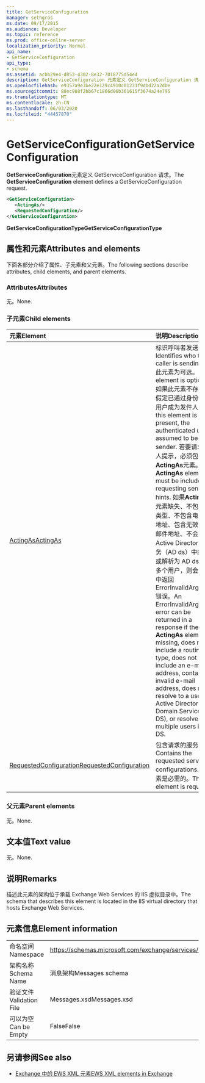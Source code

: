 ```yaml
---
title: GetServiceConfiguration
manager: sethgros
ms.date: 09/17/2015
ms.audience: Developer
ms.topic: reference
ms.prod: office-online-server
localization_priority: Normal
api_name:
- GetServiceConfiguration
api_type:
- schema
ms.assetid: acbb29e4-d853-4302-8e32-7018775d54e4
description: GetServiceConfiguration 元素定义 GetServiceConfiguration 请求。
ms.openlocfilehash: e9357a9e3be22e129c4910c01231f9dbd22a2dbe
ms.sourcegitcommit: 88ec988f2bb67c1866d06b361615f3674a24e795
ms.translationtype: MT
ms.contentlocale: zh-CN
ms.lasthandoff: 06/03/2020
ms.locfileid: "44457870"
---
```

# <a name="getserviceconfiguration"></a><span data-ttu-id="0afa3-103">GetServiceConfiguration</span><span class="sxs-lookup"><span data-stu-id="0afa3-103">GetServiceConfiguration</span></span>

<span data-ttu-id="0afa3-104">**GetServiceConfiguration**元素定义 GetServiceConfiguration 请求。</span><span class="sxs-lookup"><span data-stu-id="0afa3-104">The **GetServiceConfiguration** element defines a GetServiceConfiguration request.</span></span> 
  
```XML
<GetServiceConfiguration>
   <ActingAs/>
   <RequestedConfiguration/>
</GetServiceConfiguration>
```

 <span data-ttu-id="0afa3-105">**GetServiceConfigurationType**</span><span class="sxs-lookup"><span data-stu-id="0afa3-105">**GetServiceConfigurationType**</span></span>
## <a name="attributes-and-elements"></a><span data-ttu-id="0afa3-106">属性和元素</span><span class="sxs-lookup"><span data-stu-id="0afa3-106">Attributes and elements</span></span>

<span data-ttu-id="0afa3-107">下面各部分介绍了属性、子元素和父元素。</span><span class="sxs-lookup"><span data-stu-id="0afa3-107">The following sections describe attributes, child elements, and parent elements.</span></span>
  
### <a name="attributes"></a><span data-ttu-id="0afa3-108">Attributes</span><span class="sxs-lookup"><span data-stu-id="0afa3-108">Attributes</span></span>

<span data-ttu-id="0afa3-109">无。</span><span class="sxs-lookup"><span data-stu-id="0afa3-109">None.</span></span>
  
### <a name="child-elements"></a><span data-ttu-id="0afa3-110">子元素</span><span class="sxs-lookup"><span data-stu-id="0afa3-110">Child elements</span></span>

|<span data-ttu-id="0afa3-111">**元素**</span><span class="sxs-lookup"><span data-stu-id="0afa3-111">**Element**</span></span>|<span data-ttu-id="0afa3-112">**说明**</span><span class="sxs-lookup"><span data-stu-id="0afa3-112">**Description**</span></span>|
|:-----|:-----|
|[<span data-ttu-id="0afa3-113">ActingAs</span><span class="sxs-lookup"><span data-stu-id="0afa3-113">ActingAs</span></span>](actingas.md) <br/> |<span data-ttu-id="0afa3-114">标识呼叫者发送的人。</span><span class="sxs-lookup"><span data-stu-id="0afa3-114">Identifies who the caller is sending as.</span></span> <span data-ttu-id="0afa3-115">此元素为可选。</span><span class="sxs-lookup"><span data-stu-id="0afa3-115">This element is optional.</span></span> <span data-ttu-id="0afa3-116">如果此元素不存在，则假定已通过身份验证的用户成为发件人。</span><span class="sxs-lookup"><span data-stu-id="0afa3-116">If this element is not present, the authenticated user is assumed to be the sender.</span></span> <span data-ttu-id="0afa3-117">若要请求发件人提示，必须包含**ActingAs**元素。</span><span class="sxs-lookup"><span data-stu-id="0afa3-117">The **ActingAs** element must be included for requesting sender hints.</span></span> <span data-ttu-id="0afa3-118">如果**ActingAs**元素缺失、不包含路由类型、不包含电子邮件地址、包含无效的电子邮件地址、不会解析为 Active Directory 域服务（AD ds）中的用户或解析为 AD ds 中的多个用户，则会在响应中返回 ErrorInvalidArgument 错误。</span><span class="sxs-lookup"><span data-stu-id="0afa3-118">An ErrorInvalidArgument error can be returned in a response if the **ActingAs** element is missing, does not include a routing type, does not include an e-mail address, contains an invalid e-mail address, does not resolve to a user in Active Directory Domain Services (AD DS), or resolves to multiple users in AD DS.</span></span>  <br/> |
|[<span data-ttu-id="0afa3-119">RequestedConfiguration</span><span class="sxs-lookup"><span data-stu-id="0afa3-119">RequestedConfiguration</span></span>](requestedconfiguration.md) <br/> |<span data-ttu-id="0afa3-120">包含请求的服务配置。</span><span class="sxs-lookup"><span data-stu-id="0afa3-120">Contains the requested service configurations.</span></span> <span data-ttu-id="0afa3-121">此元素是必需的。</span><span class="sxs-lookup"><span data-stu-id="0afa3-121">This element is required.</span></span>  <br/> |
   
### <a name="parent-elements"></a><span data-ttu-id="0afa3-122">父元素</span><span class="sxs-lookup"><span data-stu-id="0afa3-122">Parent elements</span></span>

<span data-ttu-id="0afa3-123">无。</span><span class="sxs-lookup"><span data-stu-id="0afa3-123">None.</span></span>
  
## <a name="text-value"></a><span data-ttu-id="0afa3-124">文本值</span><span class="sxs-lookup"><span data-stu-id="0afa3-124">Text value</span></span>

<span data-ttu-id="0afa3-125">无。</span><span class="sxs-lookup"><span data-stu-id="0afa3-125">None.</span></span>
  
## <a name="remarks"></a><span data-ttu-id="0afa3-126">说明</span><span class="sxs-lookup"><span data-stu-id="0afa3-126">Remarks</span></span>

<span data-ttu-id="0afa3-127">描述此元素的架构位于承载 Exchange Web Services 的 IIS 虚拟目录中。</span><span class="sxs-lookup"><span data-stu-id="0afa3-127">The schema that describes this element is located in the IIS virtual directory that hosts Exchange Web Services.</span></span>
  
## <a name="element-information"></a><span data-ttu-id="0afa3-128">元素信息</span><span class="sxs-lookup"><span data-stu-id="0afa3-128">Element information</span></span>

|||
|:-----|:-----|
|<span data-ttu-id="0afa3-129">命名空间</span><span class="sxs-lookup"><span data-stu-id="0afa3-129">Namespace</span></span>  <br/> |https://schemas.microsoft.com/exchange/services/2006/messages  <br/> |
|<span data-ttu-id="0afa3-130">架构名称</span><span class="sxs-lookup"><span data-stu-id="0afa3-130">Schema Name</span></span>  <br/> |<span data-ttu-id="0afa3-131">消息架构</span><span class="sxs-lookup"><span data-stu-id="0afa3-131">Messages schema</span></span>  <br/> |
|<span data-ttu-id="0afa3-132">验证文件</span><span class="sxs-lookup"><span data-stu-id="0afa3-132">Validation File</span></span>  <br/> |<span data-ttu-id="0afa3-133">Messages.xsd</span><span class="sxs-lookup"><span data-stu-id="0afa3-133">Messages.xsd</span></span>  <br/> |
|<span data-ttu-id="0afa3-134">可以为空</span><span class="sxs-lookup"><span data-stu-id="0afa3-134">Can be Empty</span></span>  <br/> |<span data-ttu-id="0afa3-135">False</span><span class="sxs-lookup"><span data-stu-id="0afa3-135">False</span></span>  <br/> |
   
## <a name="see-also"></a><span data-ttu-id="0afa3-136">另请参阅</span><span class="sxs-lookup"><span data-stu-id="0afa3-136">See also</span></span>



- [<span data-ttu-id="0afa3-137">Exchange 中的 EWS XML 元素</span><span class="sxs-lookup"><span data-stu-id="0afa3-137">EWS XML elements in Exchange</span></span>](ews-xml-elements-in-exchange.md)

